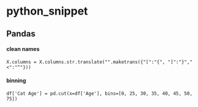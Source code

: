 # python_snippet

## Pandas

#### clean names
```
X.columns = X.columns.str.translate("".maketrans({"[":"{", "]":"}","<":"^"}))
```

#### binning
```
df['Cat Age'] = pd.cut(x=df['Age'], bins=[0, 25, 30, 35, 40, 45, 50, 75])
```
